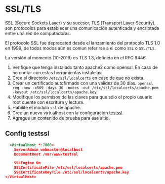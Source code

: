# SSL/TLS

SSL (Secure Sockets Layer) y su sucesor, TLS (Transport Layer Security), son protocolos para establecer una comunicación autenticada y encriptada entre una red de computadoras.

El protocolo SSL fue deprecated desde el lanzamiento del protocolo TLS 1.0 en 1999, de todos modos aún es comun referirse a el como `SSL` o `SSL/TLS`.

La versión al momento (10-2019) es TLS 1.3, definida en el RFC 8446.

1. Verifique que tenga instalado tanto apache2 como openssl. En caso de no contar con estas herramientas instalelas.
2. Cree el directorio `/etc/ssl/localcerts` en caso de que no exista.
3. Crear un certificado autofirmado con una validez de 30 días.
  `openssl req -new -x509 -days 30 -nodes -out /etc/ssl/localcerts/apache.pem -keyout /etc/ssl/localcerts/apache.key`
4. Modifique los permisos de las claves para que sólo el propio usuario root cuente con escritura y lectura.
5. Habilite el módulo `ssl` de apache.
6. Cree un nuevo virtualhost con la configuración [testssl](#Config-testssl).
7. Agregue un contenido de prueba para ese sitio.

## Config testssl

```xml
  <VirtualHost *:7000>
    ServerAdmin webmaster@localhost
    DocumentRoot /var/www/testssl

    SSLEngine On
    SSLCertificateFile /etc/ssl/localcerts/apache.pem
    SSLCertificateKeyFile /etc/ssl/localcerts/apache.key
</VirtualHost>
```
